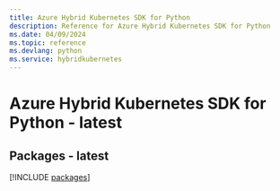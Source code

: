 ```yaml
---
title: Azure Hybrid Kubernetes SDK for Python
description: Reference for Azure Hybrid Kubernetes SDK for Python
ms.date: 04/09/2024
ms.topic: reference
ms.devlang: python
ms.service: hybridkubernetes
---
```

# Azure Hybrid Kubernetes SDK for Python - latest
## Packages - latest
[!INCLUDE [packages](hybrid-kubernetes-index.md)]